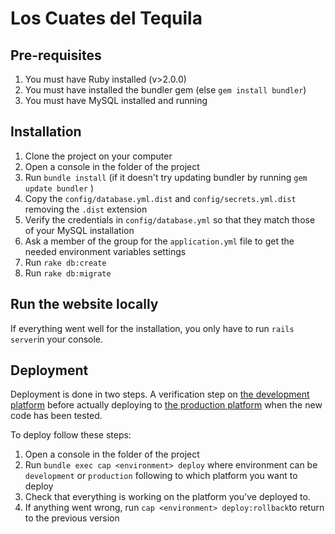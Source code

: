 # Los Cuates del Tequila

## Pre-requisites

1. You must have Ruby installed (v>2.0.0)
2. You must have installed the bundler gem (else `gem install bundler`)
3. You must have MySQL installed and running

## Installation

1. Clone the project on your computer
2. Open a console in the folder of the project
3. Run `bundle install` (if it doesn't try updating bundler by running `gem update bundler` )
4. Copy the `config/database.yml.dist` and `config/secrets.yml.dist` removing the `.dist` extension
5. Verify the credentials in `config/database.yml` so that they match those of your MySQL installation
6. Ask a member of the group for the `application.yml` file to get the needed environment variables settings
7. Run `rake db:create`
8. Run `rake db:migrate`

## Run the website locally

If everything went well for the installation, you only have to run `rails server`in your console.

## Deployment

Deployment is done in two steps. A verification step on [the development platform](http://dev.integra10.ing.puc.cl)
before actually deploying to [the production platform](http://integra10.ing.puc.cl) when the new code has been tested.

To deploy follow these steps:

1. Open a console in the folder of the project
2. Run `bundle exec cap <environment> deploy` where environment can be `development` or `production` following to which
platform you want to deploy
3. Check that everything is working on the platform you've deployed to.
4. If anything went wrong, run `cap <environment> deploy:rollback`to return to the previous version
